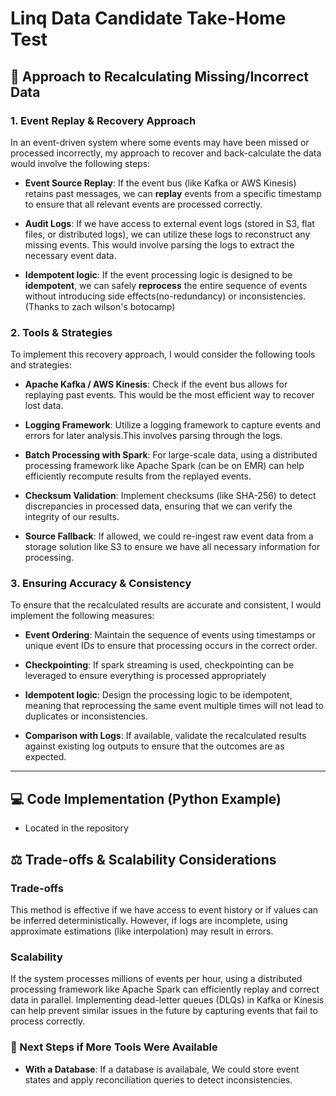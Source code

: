 # Linq Data Candidate Take-Home Test

## 🌇 Approach to Recalculating Missing/Incorrect Data

### 1. Event Replay & Recovery Approach
In an event-driven system where some events may have been missed or processed incorrectly, my approach to recover and back-calculate the data would involve the following steps:

- **Event Source Replay**: If the event bus (like Kafka or AWS Kinesis) retains past messages, we can **replay** events from a specific timestamp to ensure that all relevant events are processed correctly.
  
- **Audit Logs**: If we have access to external event logs (stored in S3, flat files, or distributed logs), we can utilize these logs to reconstruct any missing events. This would involve parsing the logs to extract the necessary event data.

- **Idempotent logic**: If the event processing logic is designed to be **idempotent**, we can safely **reprocess** the entire sequence of events without introducing side effects(no-redundancy) or inconsistencies.(Thanks to zach wilson's botocamp)

### 2. Tools & Strategies
To implement this recovery approach, I would consider the following tools and strategies:

- **Apache Kafka / AWS Kinesis**: Check if the event bus allows for replaying past events. This would be the most efficient way to recover lost data.

- **Logging Framework**: Utilize a logging framework to capture events and errors for later analysis.This involves parsing through the logs.

- **Batch Processing with Spark**: For large-scale data, using a distributed processing framework like Apache Spark (can be on EMR) can help efficiently recompute results from the replayed events.

- **Checksum Validation**: Implement checksums (like SHA-256) to detect discrepancies in processed data, ensuring that we can verify the integrity of our results.

- **Source Fallback**: If allowed, we could re-ingest raw event data from a storage solution like S3 to ensure we have all necessary information for processing.

### 3. Ensuring Accuracy & Consistency
To ensure that the recalculated results are accurate and consistent, I would implement the following measures:

- **Event Ordering**: Maintain the sequence of events using timestamps or unique event IDs to ensure that processing occurs in the correct order.

- **Checkpointing**: If spark streaming is used, checkpointing can be leveraged to ensure everything is processed appropriately

- **Idempotent logic**: Design the processing logic to be idempotent, meaning that reprocessing the same event multiple times will not lead to duplicates or inconsistencies.

- **Comparison with Logs**: If available, validate the recalculated results against existing log outputs to ensure that the outcomes are as expected.

---

## 💻 Code Implementation (Python Example)

- Located in the repository
  
## ⚖️ Trade-offs & Scalability Considerations

### Trade-offs
This method is effective if we have access to event history or if values can be inferred deterministically. However, if logs are incomplete, using approximate estimations (like interpolation) may result in errors.

### Scalability
If the system processes millions of events per hour, using a distributed processing framework like Apache Spark  can efficiently replay and correct data in parallel. Implementing dead-letter queues (DLQs) in Kafka or Kinesis can help prevent similar issues in the future by capturing events that fail to process correctly.

### 🔄 Next Steps if More Tools Were Available
- **With a Database**: If a database is availabale, We could store event states and apply reconciliation queries to detect inconsistencies.

